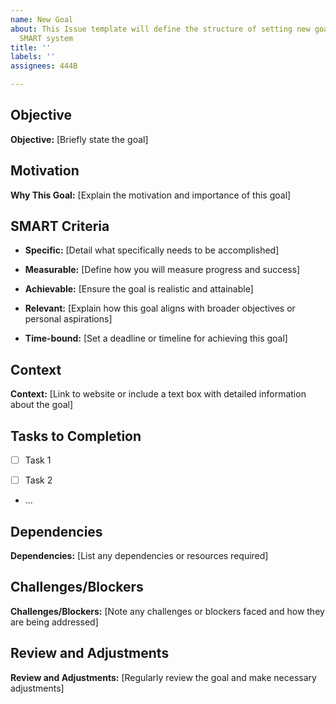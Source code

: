 ```yaml
---
name: New Goal
about: This Issue template will define the structure of setting new goals, using a
  SMART system
title: ''
labels: ''
assignees: 444B

---
```


## Objective

**Objective:** [Briefly state the goal]



## Motivation

**Why This Goal:** [Explain the motivation and importance of this goal]



## SMART Criteria

- **Specific:** [Detail what specifically needs to be accomplished]

- **Measurable:** [Define how you will measure progress and success]

- **Achievable:** [Ensure the goal is realistic and attainable]

- **Relevant:** [Explain how this goal aligns with broader objectives or personal aspirations]

- **Time-bound:** [Set a deadline or timeline for achieving this goal]



## Context

**Context:** [Link to website or include a text box with detailed information about the goal]



## Tasks to Completion

- [ ] Task 1

- [ ] Task 2

- ...



## Dependencies

**Dependencies:** [List any dependencies or resources required]



## Challenges/Blockers

**Challenges/Blockers:** [Note any challenges or blockers faced and how they are being addressed]



## Review and Adjustments

**Review and Adjustments:** [Regularly review the goal and make necessary adjustments]
